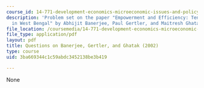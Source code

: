 ```yaml
---
course_id: 14-771-development-economics-microeconomic-issues-and-policy-models-fall-2008
description: 'Problem set on the paper "Empowerment and Efficiency: Tenancy Reform
  in West Bengal" by Abhijit Banerjee, Paul Gertler, and Maitresh Ghatak.'
file_location: /coursemedia/14-771-development-economics-microeconomic-issues-and-policy-models-fall-2008/3ba669344c1c59abdc3452138be3b419_assn9.pdf
file_type: application/pdf
layout: pdf
title: Questions on Banerjee, Gertler, and Ghatak (2002)
type: course
uid: 3ba669344c1c59abdc3452138be3b419

---
```

None